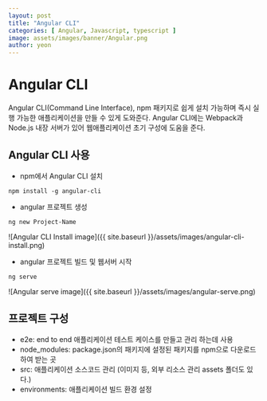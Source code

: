 ```yaml
---
layout: post
title: "Angular CLI" 
categories: [ Angular, Javascript, typescript ]
image: assets/images/banner/Angular.png
author: yeon
---
```


# Angular CLI
Angular CLI(Command Line Interface), npm 패키지로 쉽게 설치 가능하며 즉시 실행 가능한 애플리케이션을 만들 수 있게 도와준다.
Angular CLI에는 Webpack과 Node.js 내장 서버가 있어 웹애플리케이션 초기 구성에 도움을 준다.

## Angular CLI 사용
- npm에서 Angular CLI 설치
~~~
npm install -g angular-cli
~~~

- angular 프로젝트 생성
~~~
ng new Project-Name
~~~
![Angular CLI Install image]({{ site.baseurl }}/assets/images/angular-cli-install.png)

- angular 프로젝트 빌드 및 웹서버 시작
~~~
ng serve
~~~
![Angular serve image]({{ site.baseurl }}/assets/images/angular-serve.png)

## 프로젝트 구성
- e2e: end to end 애플리케이션 테스트 케이스를 만들고 관리 하는데 사용
- node_modules: package.json의 패키지에 설정된 패키지를 npm으로 다운로드하여 받는 곳
- src: 애플리케이션 소스코드 관리 (이미지 등, 외부 리소스 관리 assets 폴더도 있다.)
- environments: 애플리케이션 빌드 환경 설정



<br><br><br>